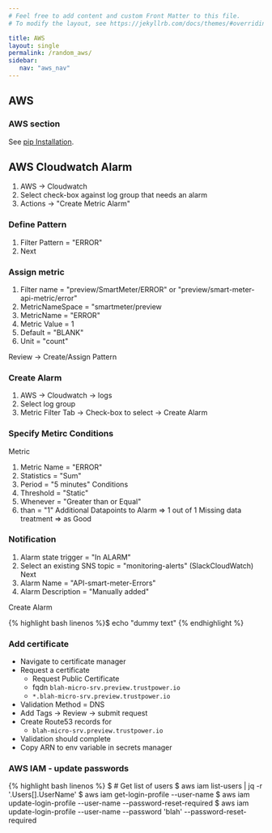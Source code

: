 ```yaml
---
# Feel free to add content and custom Front Matter to this file.
# To modify the layout, see https://jekyllrb.com/docs/themes/#overriding-theme-defaults

title: AWS
layout: single
permalink: /random_aws/
sidebar:
   nav: "aws_nav"
---
```


## AWS 
### AWS section 
See [pip Installation](https://pip.pypa.io/en/stable/installing/).
## AWS Cloudwatch Alarm
1. AWS -> Cloudwatch
2. Select check-box against log group that needs an alarm
3. Actions -> "Create Metric Alarm"
### Define Pattern
1. Filter Pattern = "ERROR"
2. Next
### Assign metric
1. Filter name = "preview/SmartMeter/ERROR" or "preview/smart-meter-api-metric/error"
2. MetricNameSpace = "smartmeter/preview
3. MetricName = "ERROR"
3. Metric Value = 1
4. Default = "BLANK"
5. Unit = "count"

Review -> Create/Assign Pattern

### Create Alarm
1. AWS -> Cloudwatch -> logs
2. Select log group
3. Metric Filter Tab -> Check-box to select -> Create Alarm

### Specify Metirc Conditions
Metric
1. Metric Name = "ERROR"
2. Statistics = "Sum"
3. Period = "5 minutes"
Conditions
1. Threshold = "Static"
2. Whenever = "Greater than or Equal"
3. than = "1"
Additional
Datapoints to Alarm => 1 out of 1
Missing data treatment  => as Good

### Notification
1. Alarm state trigger = "In ALARM"
2. Select an existing SNS topic = "monitoring-alerts"   (SlackCloudWatch)
Next
1. Alarm Name = "API-smart-meter-Errors"
2. Alarm Description = "Manually added"

Create Alarm

{% highlight bash linenos %}$ echo "dummy text" {% endhighlight %}

### Add certificate
* Navigate to certificate manager
* Request a certificate
	* Request Public Certificate
	* fqdn `blah-micro-srv.preview.trustpower.io`
	* `*.blah-micro-srv.preview.trustpower.io`
* Validation Method = DNS
* Add Tags -> Review -> submit request
* Create Route53 records for 
	* `blah-micro-srv.preview.trustpower.io`
* Validation should complete
* Copy ARN to env variable in secrets manager

### AWS IAM - update passwords
{% highlight bash linenos %}
$ # Get list of users
$ aws iam list-users | jq -r '.Users[].UserName'
$ aws iam get-login-profile --user-name <username>
$ aws iam update-login-profile --user-name <username> --password-reset-required
$ aws iam update-login-profile --user-name <username> --password 'blah' --password-reset-required


